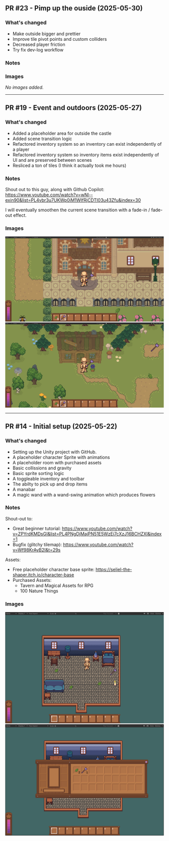 ## PR #23 - Pimp up the ouside (2025-05-30)

### What's changed
- Make outside bigger and prettier
- Improve tile pivot points and custom colliders
- Decreased player friction
- Try fix dev-log workflow

### Notes


### Images
_No images added._

---


## PR #19 - Event and outdoors (2025-05-27)

### What's changed
- Added a placeholder area for outside the castle
- Added scene transition logic
- Refactored inventory system so an inventory can exist independently of a player
- Refactored inventory system so inventory items exist independently of UI and are preserved between scenes
- Resliced a ton of tiles (I think it actually took me hours)

### Notes
Shout out to this guy, along with Github Copilot: https://www.youtube.com/watch?v=wNl--exin90&list=PL4vbr3u7UKWp0iM1WIfRjCDTI03u43Zfu&index=30

I will eventually smoothen the current scene transition with a fade-in / fade-out effect.

### Images
![Outside castle](images/2025-05-27-outside-castle.png)
![Outside hut](images/2025-05-27-outside-hut.png)

---

## PR #14 - Initial setup (2025-05-22)

### What's changed
- Setting up the Unity project with GitHub.
- A placeholder character Sprite with animations
- A placeholder room with purchased assets
- Basic collissions and gravity
- Basic sprite sorting logic
- A toggleable inventory and toolbar
- The abilty to pick up and drop items
- A manabar
- A magic wand with a wand-swing animation which produces flowers

### Notes
Shout-out to:

- Great beginner tutorial: https://www.youtube.com/watch?v=ZPYrdKMDsGI&list=PL4PNgDjMajPN51E5WzEi7cXzJ16BCHZXl&index=1
- Bugfix (glitchy tilemap): https://www.youtube.com/watch?v=Wf98KrAyB2I&t=29s

Assets:

- Free placeholder character base sprite: https://seliel-the-shaper.itch.io/character-base
- Purchased Assets:
    - Tavern and Magical Assets for RPG
    - 100 Nature Things

### Images
![Ingame](images/2025-05-22-ingame.png)
![Toolbar](images/2025-05-22-toolbar.png)